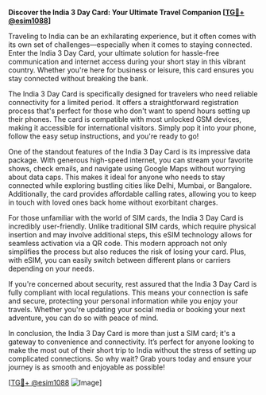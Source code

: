 **Discover the India 3 Day Card: Your Ultimate Travel Companion [[TG💪+ @esim1088](https://t.me/s/esim1088)]**

Traveling to India can be an exhilarating experience, but it often comes with its own set of challenges—especially when it comes to staying connected. Enter the India 3 Day Card, your ultimate solution for hassle-free communication and internet access during your short stay in this vibrant country. Whether you're here for business or leisure, this card ensures you stay connected without breaking the bank.

The India 3 Day Card is specifically designed for travelers who need reliable connectivity for a limited period. It offers a straightforward registration process that's perfect for those who don't want to spend hours setting up their phones. The card is compatible with most unlocked GSM devices, making it accessible for international visitors. Simply pop it into your phone, follow the easy setup instructions, and you're ready to go!

One of the standout features of the India 3 Day Card is its impressive data package. With generous high-speed internet, you can stream your favorite shows, check emails, and navigate using Google Maps without worrying about data caps. This makes it ideal for anyone who needs to stay connected while exploring bustling cities like Delhi, Mumbai, or Bangalore. Additionally, the card provides affordable calling rates, allowing you to keep in touch with loved ones back home without exorbitant charges.

For those unfamiliar with the world of SIM cards, the India 3 Day Card is incredibly user-friendly. Unlike traditional SIM cards, which require physical insertion and may involve additional steps, this eSIM technology allows for seamless activation via a QR code. This modern approach not only simplifies the process but also reduces the risk of losing your card. Plus, with eSIM, you can easily switch between different plans or carriers depending on your needs.

If you're concerned about security, rest assured that the India 3 Day Card is fully compliant with local regulations. This means your connection is safe and secure, protecting your personal information while you enjoy your travels. Whether you're updating your social media or booking your next adventure, you can do so with peace of mind.

In conclusion, the India 3 Day Card is more than just a SIM card; it's a gateway to convenience and connectivity. It’s perfect for anyone looking to make the most out of their short trip to India without the stress of setting up complicated connections. So why wait? Grab yours today and ensure your journey is as smooth and enjoyable as possible! 

[[TG💪+ @esim1088](https://t.me/s/esim1088) ![Image](https://i.postimg.cc/Y0z9fWf4/image.png)]